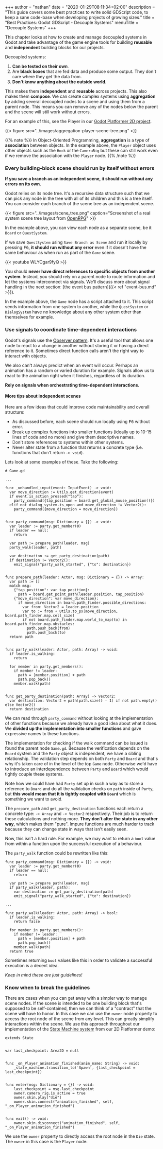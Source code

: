 +++
author = "nathan"
date = "2020-01-29T08:11:34+02:00"
description = "This guide covers some best practices to write solid GDScript code, to keep a sane code-base when developing projects of growing sizes."
title = "Best Practices: Godot GDScript - Decouple Systems"
menuTitle = "Decouple Systems"
+++

This chapter looks at how to create and manage decoupled systems in Godot and take advantage of the game engine tools for building **reusable** and **independent** building blocks for our projects.

Decoupled systems:

1. **Can be tested on their own**.
1. Are **black boxes** that are fed data and produce some output. They don't care where they get the data from.
1. **Don't know anything about the outside world**.

This makes them **independent** and **reusable** across projects. This also makes them **compose**. We can create complex systems using **aggregation** by adding several decoupled nodes to a scene and using them from a parent node. This means you can remove any of the nodes below the parent and the scene will still work without errors.

For an example of this, see the Player in our [Godot Platformer 2D project](//github.com/GDQuest/godot-platformer-2d).

{{< figure src="../images/aggregation-player-scene-tree.png" >}}

{{% note %}}
In Object-Oriented Programming, **aggregation** is a type of **association** between objects. In the example above, the `Player` object uses other objects such as the `Hook` or the `CameraRig` but these can still work even if we remove the association with the `Player` node.
{{% /note %}}

### Every building-block scene should run by itself without errors

**If you save a branch as an independent scene, it should run without any errors on its own**.

Godot relies on its node tree. It's a recursive data structure such that we can pick any node in the tree with all of its children and this is a tree itself. You can consider each branch of the scene tree as an independent scene.

{{< figure
    src="../images/scene_tree.png"
    caption="Screenshot of a real system scene tree layout from [OpenRPG](//github.com/GDQuest/godot-open-rpg)" >}}

In the example above, you can view each node as a separate scene, be it `Board` or `QuestSystem`.

If we save `QuestSystem` using `Save Branch as Scene` and run it locally by pressing <kbd>F6</kbd>, **it should run without any error** even if it doesn't have the same behaviour as when run as part of the `Game` scene.

{{< youtube WLYCgar9fyQ >}}

You should **never have direct references to specific objects from another system**. Instead, you should rely on a parent node to route information and let the systems interconnect via signals. We'll discuss more about signal handling in the next section: [the event bus pattern]({{< ref "event-bus.md" >}}).

In the example above, the `Game` node has a script attached to it. This script sends information from one system to another, while the `QuestSystem` or `DialogSystem` have no knowledge about any other system other than themselves for example.

### Use signals to coordinate time-dependent interactions

Godot's signals use the [Observer pattern](//gameprogrammingpatterns.com/observer.html). It's a useful tool that allows one node to react to a change in another without storing it or having a direct reference to it. Sometimes direct function calls aren't the right way to interact with objects.

We also can't always predict when an event will occur. Perhaps an animation has a random or varied duration for example. Signals allow us to react to the animation right when it finishes, regardless of its duration.

**Rely on signals when orchestrating time-dependent interactions.**

#### More tips about independent scenes ####

Here are a few ideas that could improve code maintainability and overall structure:

  - As discussed before, each scene should run locally using <kbd>F6</kbd> without error.
  - Break up complex functions into smaller functions (ideally up to 10-15 lines of code and no more) and give them descriptive names.
  - Don't store references to systems within other systems.
  - Never alter state from a function that returns a concrete type (i.e. functions that don't return `-> void`).

  Lets look at some examples of these. Take the following:

```gdscript
# Game.gd

...

func _unhandled_input(event: InputEvent) -> void:
  var move_direction := Utils.get_direction(event)
  if event.is_action_pressed("tap"):
    party_command({tap_position = board.get_global_mouse_position()})
  elif not dialog_system.is_open and move_direction != Vector2():
    party_command({move_direction = move_direction})


func party_command(msg: Dictionary = {}) -> void:
  var leader := party.get_member(0)
  if leader == null:
    return

  var path := prepare_path(leader, msg)
  party_walk(leader, path)

  var destination := get_party_destination(path)
  if destination != Vector2():
    emit_signal("party_walk_started", {"to": destination})


func prepare_path(leader: Actor, msg: Dictionary = {}) -> Array:
  var path := []
  match msg:
    {"tap_position": var tap_position}:
      path = board.get_point_path(leader.position, tap_position)
    {"move_direction": var move_direction}:
      if move_direction in board.path_finder.possible_directions:
        var from: Vector2 = leader.position
        var to := from + Utils.to_px(move_direction, board.path_finder.map.cell_size)
        if not board.path_finder.map.world_to_map(to) in board.path_finder.map.obstacles:
          path.push_back(from)
          path.push_back(to)
  return path


func party_walk(leader: Actor, path: Array) -> void:
  if leader.is_walking:
    return

  for member in party.get_members():
    if member != leader:
      path = [member.position] + path
      path.pop_back()
    member.walk(path)


func get_party_destination(path: Array) -> Vector2:
  var destination: Vector2 = path[path.size() - 1] if not path.empty() else Vector2()
  return destination
```

We can read through `party_command` without looking at the implementation of other functions because we already have a good idea about what it does. We **divided up the implementation into smaller functions** and gave expressive names to these functions.

The implementation for checking if the walk command can be issued is found the parent node `Game.gd`. Because the verification depends on the `Board` system and the `Party` object is independent, we have a sibling relationship. The validation step depends on both `Party` and `Board` and that's why it's taken care of in the level of the top `Game` node. Otherwise we'd have to introduce an interdependence between `Party` and `Board` which would tightly couple these systems.

Note how we could have had `Party` set up in such a way as to store a reference to `Board` and do all the validation checks on `path` inside of `Party`, but **this would mean that it is tightly coupled with `Board`** which is something we want to avoid.

The `prepare_path` and `get_party_destination` functions each return a concrete type: `-> Array` and `-> Vector2` respectively. Their job is to return these calculations and nothing more. **They don't alter the state in any other way**, which makes them "pure". Impure functions are much harder to track because they can change state in ways that isn't easily seen.

Now, this isn't a hard rule. For example, we may want to return a `bool` value from within a function upon the successful execution of a behaviour.

The `party_walk` function could be rewritten like this:

```gdscript
func party_command(msg: Dictionary = {}) -> void:
  var leader := party.get_member(0)
  if leader == null:
    return

  var path := prepare_path(leader, msg)
  if party_walk(leader, path):
    var destination := get_party_destination(path)
    emit_signal("party_walk_started", {"to": destination})

...

func party_walk(leader: Actor, path: Array) -> bool:
  if leader.is_walking:
    return false

  for member in party.get_members():
    if member != leader:
      path = [member.position] + path
      path.pop_back()
    member.walk(path)
  return true
```

Sometimes returning `bool` values like this in order to validate a successful execution is a decent idea.

_Keep in mind these are just guidelines!_

### Know when to break the guidelines

There are cases when you can get away with a simpler way to manage scene nodes. If the scene is intended to be one building block that's supposed to be self-contained, then we can think of a "contract" that the scene will have to honor. In this case we can use the `owner` node property to access the root node of the scene from any level. This can greatly simplify interactions within the scene. We use this approach throughout our implementation of the [State Machine system](//gameprogrammingpatterns.com/state.html) from our 2D Platformer demo:

```gdscript
extends State


var last_checkpoint: Area2D = null


func _on_Player_animation_finished(anim_name: String) -> void:
	_state_machine.transition_to('Spawn', {last_checkpoint = last_checkpoint})


func enter(msg: Dictionary = {}) -> void:
	last_checkpoint = msg.last_checkpoint
	owner.camera_rig.is_active = true
	owner.skin.play("die")
	owner.skin.connect("animation_finished", self, "_on_Player_animation_finished")


func exit() -> void:
	owner.skin.disconnect("animation_finished", self, "_on_Player_animation_finished")
```

We use the `owner` property to directly access the root node in the `Die` state. The `owner` in this case is the `Player` node.
